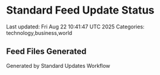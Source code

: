 # Standard Feed Update Status
Last updated: Fri Aug 22 10:41:47 UTC 2025
Categories: technology,business,world

## Feed Files Generated

Generated by Standard Updates Workflow
